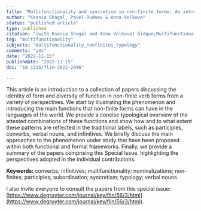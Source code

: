 ```yaml
---
title: "Multifunctionality and syncretism in non-finite forms: An introduction"
author: "Ksenia Shagal, Pavel Rudnev & Anna Volkova"
status: "published article"
type: published
citation: "(with Ksenia Shagal and Anna Volkova) &ldquo;Multifunctionality and syncretism in non-finite forms: An introduction.&rdquo; <em> Folia Linguistica</em> 56(3): 529–557."
tag: "multifunctionality"
subjects: "multifunctionality_nonfinites_typology"
comments: "yes"
date: "2022-11-15"
publishdate: "2022-11-15"
doi: "10.1515/flin-2022-2046"

---
```



This article is an introduction to a collection of papers discussing the identity of form and diversity of function in non-finite verb forms from a variety of perspectives. We start by illustrating the phenomenon and introducing the main functions that non-finite forms can have in the languages of the world. We provide a concise typological overview of the attested combinations of these functions and show how and to what extent these patterns are reflected in the traditional labels, such as participles, converbs, verbal nouns, and infinitives. We briefly discuss the main approaches to the phenomenon under study that have been proposed within both functional and formal frameworks. Finally, we provide a summary of the papers comprising this Special Issue, highlighting the perspectives adopted in the individual contributions.

**Keywords:** converbs; infinitives; multifunctionality; nominalizations; non-finites; participles; subordination; syncretism; typology; verbal nouns

I also invite everyone to consult the papers from this special issue: [https://www.degruyter.com/journal/key/flin/56/3/html](https://www.degruyter.com/journal/key/flin/56/3/html).

